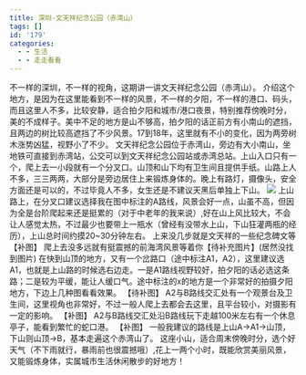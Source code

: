 ```yaml
---
title: 深圳-文天祥纪念公园（赤湾山）
tags: []
id: '179'
categories:
  - - 生活
  - - 走走看看
---
```


不一样的深圳，不一样的视角，这期讲一讲文天祥纪念公园（赤湾山）。 介绍这个地方，是因为在这里能看到不一样的风景，不一样的夕阳，不一样的港口、码头，而且这里人不多，比较安静，适合拍夕阳和城市/港口夜景，特别推荐傍晚时分，美的不成样子。美中不足的地方是山不够高，拍夕阳的话正前方有小南山的遮挡，且两边的树比较高遮挡了不少风景。17到18年，这里就有不小的变化，因为两旁树木涨势凶猛，视野小了不少。 文天祥纪念公园位于赤湾山，旁边有大小南山，坐地铁可直接到赤湾站，公交可以到文天祥纪念公园站或赤湾总站。上山入口只有一个，爬上去一小段就有一个分叉口。山顶和山下均有卫生间且提供手纸。山路上人不多，三三两两，大部分是旁边居住上来锻炼身体的。晚上有路灯，摄像头，安全方面还是可以的，不过毕竟人不多，女生还是不建议天黑后单独上下山。 ![](https://chengfeng.site/src/wp-content/uploads/2018/06/20180610225251.png) 上山路上，在分叉口建议选择我在图中标注的A路线，风景会好一点，山虽不高，但因为全是台阶爬起来还是挺累的（对于中老年的我来说）,好在山上风比较大，不会让人感觉太热，不过最少也要带上一瓶水（曾经有没带水上山，下山狂灌两瓶的经历），上山总时间约摸20~30分钟左右。 上来没几步就是文天祥的一些纪念碑文等 【补图】 爬上去没多远就有挺震撼的前海湾风景等着你【待补充图片】(居然没找到图片) 在快到山顶的地方，又有一个岔路口（途中标注A1，A2），这里建议选A1，也就是上山路的时候选右边走。一是A1路线视野较好，拍夕阳的话必选这条路；二是较为平缓，能让人缓口气。途中标注的x的地方是一个非常好的拍摄夕阳地方，下边上几种图看看效果。 【待补图】 A2与B路线交汇处有一个观景台及卫生间，这里视角也非常好，不过一般人爬上去都会去这里，且平台较小，对摄影有一定的影响。 【补图】 A2与B路线交汇处沿B路线玩下走越100米左右有一个休息亭子，能看到繁忙的蛇口港。 【补图】 一般我建议的路线是上山A->A1->山顶，下山则山顶->B，基本走遍这个赤湾山了。 这座小山，适合周末傍晚时分，选个好天气（不下雨就行，暴雨前也很震撼哦）,花上一两个小时，既能欣赏美丽风景，又能锻炼身体，实属城市生活休闲散步的好地方！